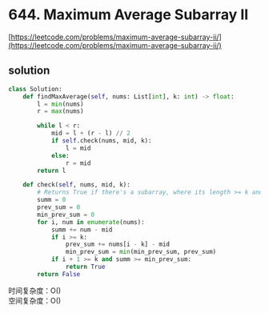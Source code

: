 # 644. Maximum Average Subarray II

[https://leetcode.com/problems/maximum-average-subarray-ii/](https://leetcode.com/problems/maximum-average-subarray-ii/)

## solution

```python
class Solution:
    def findMaxAverage(self, nums: List[int], k: int) -> float:
        l = min(nums)
        r = max(nums)

        while l < r:
            mid = l + (r - l) // 2
            if self.check(nums, mid, k):
                l = mid
            else:
                r = mid
        return l

    def check(self, nums, mid, k):
        # Returns True if there's a subarray, where its length >= k and its average sum >= m
        summ = 0
        prev_sum = 0
        min_prev_sum = 0
        for i, num in enumerate(nums):
            summ += num - mid
            if i >= k:
                prev_sum += nums[i - k] - mid
                min_prev_sum = min(min_prev_sum, prev_sum)
            if i + 1 >= k and summ >= min_prev_sum:
                return True
        return False
```

时间复杂度：O() <br>
空间复杂度：O()
